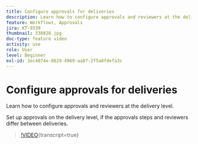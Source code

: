 ```yaml
---
title: Configure approvals for deliveries
description: Learn how to configure approvals and reviewers at the delivery level.
feature: Workflows, Approvals
jira: KT-9339
thumbnail: 338828.jpg
doc-type: feature video
activity: use
role: User
level: Beginner
exl-id: 3ec4074e-8829-4969-aa87-2f5a8fdefa3c
---
```

# Configure approvals for deliveries 

Learn how to configure approvals and reviewers at the delivery level.  

Set up approvals on the delivery level, if the approvals steps and reviewers differ between deliveries.

>[!VIDEO](https://video.tv.adobe.com/v/338828?quality=12&learn=on){transcript=true}
